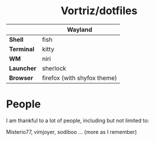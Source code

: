 <h1 align="center">Vortriz/dotfiles</h1>

|              | Wayland                     |
| ------------ | --------------------------- |
| **Shell**    | fish                        |
| **Terminal** | kitty                       |
| **WM**       | niri                        |
| **Launcher** | sherlock                    |
| **Browser**  | firefox (with shyfox theme) |

# People

I am thankful to a lot of people, including but not limited to:

Misterio77, vimjoyer, sodiboo ... (more as I remember)
